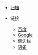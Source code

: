 <!-- _navbar.md -->



* [归档](articles_by_date.md)

* 链接
  * [百度](https://www.baidu.com)
  * [Google](https://www.google.com/)
  * [侧边栏](/_sidebar.md)
  * [语雀](https://www.yuque.com/xdd1997/ek3kug/yhk0yr8q5hn2syod?singleDoc)
  
  
  
  

